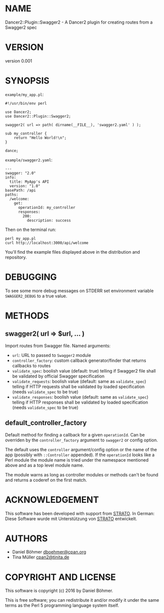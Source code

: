 # NAME

Dancer2::Plugin::Swagger2 - A Dancer2 plugin for creating routes from a Swagger2 spec

# VERSION

version 0.001

# SYNOPSIS

`example/my_app.pl`:

    #!/usr/bin/env perl

    use Dancer2;
    use Dancer2::Plugin::Swagger2;

    swagger2( url => path( dirname(__FILE__), 'swagger2.yaml' ) );

    sub my_controller {
        return "Hello World!\n";
    }

    dance;

`example/swagger2.yaml`:

    ---
    swagger: "2.0"
    info:
      title: MyApp's API
      version: "1.0"
    basePath: /api
    paths:
      /welcome:
        get:
          operationId: my_controller
          responses:
            200:
              description: success

Then on the terminal run:

    perl my_app.pl
    curl http://localhost:3000/api/welcome

You'll find the example files displayed above in the distribution and repository.

# DEBUGGING

To see some more debug messages on STDERR set environment variable `SWAGGER2_DEBUG`
to a true value.

# METHODS

## swagger2( url => $url, ... )

Import routes from Swagger file. Named arguments:

- `url`: URL to passed to `Swagger2` module
- `controller_factory`: custom callback generator/finder that returns callbacks to routes
- `validate_spec`: boolish value (default: true) telling if Swagger2 file shall be validated by official Swagger specification
- `validate_requests`: boolish value (default: same as `validate_spec`) telling if HTTP requests shall be validated by loaded specification (needs `validate_spec` to be true)
- `validate_responses`: boolish value (default: same as `validate_spec`) telling if HTTP responses shall be validated by loaded specification (needs `validate_spec` to be true)

## default\_controller\_factory

Default method for finding a callback for a given `operationId`. Can be
overriden by the `controller_factory` argument to `swagger2` or config option.

The default uses the `controller` argument/config option or the name of
the app (possibly with `::Controller` appended). If the `operationId`
looks like a Perl module the module name is tried under the namespace
mentioned above and as a top level module name.

The module warns as long as controller modules or methods can't be found
and returns a coderef on the first match.

# ACKNOWLEDGEMENT

This software has been developed with support from [STRATO](https://www.strato.com/).
In German: Diese Software wurde mit Unterstützung von [STRATO](https://www.strato.de/) entwickelt.

# AUTHORS

- Daniel Böhmer <dboehmer@cpan.org>
- Tina Müller <cpan2@tinita.de>

# COPYRIGHT AND LICENSE

This software is copyright (c) 2016 by Daniel Böhmer.

This is free software; you can redistribute it and/or modify it under
the same terms as the Perl 5 programming language system itself.
